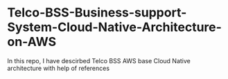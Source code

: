 # Telco-BSS-Business-support-System-Cloud-Native-Architecture-on-AWS
In this repo, I have descirbed Telco BSS AWS base Cloud Native architecture with help of references
